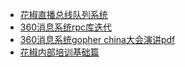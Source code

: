 * [花椒直播总线队列系统](pepperbus.md)
* [360消息系统rpc库迭代](rpc_evolution.md)
* [360消息系统gopher china大会演讲pdf](gopher_china_talk.pdf)
* [花椒内部培训基础篇](pepper_golang_train_4beginner.md)

